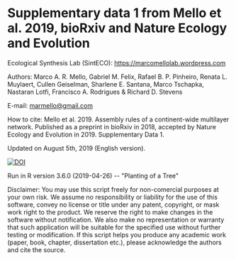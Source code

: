 # Supplementary data 1 from Mello et al. 2019, bioRxiv and Nature Ecology and Evolution

Ecological Synthesis Lab (SintECO): https://marcomellolab.wordpress.com

Authors: Marco A. R. Mello, Gabriel M. Felix, Rafael B. P. Pinheiro, Renata L. Muylaert, Cullen Geiselman, Sharlene E. Santana, Marco Tschapka, Nastaran Lotfi, Francisco A. Rodrigues & Richard D. Stevens

E-mail: marmello@gmail.com 

How to cite: Mello et al. 2019. Assembly rules of a continent-wide multilayer network. Published as a preprint in bioRxiv in 2018, accepted by Nature Ecology and Evolution in 2019. Supplementary Data 1. 

Updated on August 5th, 2019 (English version).


<a href="https://doi.org/10.5281/zenodo.3360862"><img src="https://zenodo.org/badge/DOI/10.5281/zenodo.3360862.svg" alt="DOI"></a>


Run in R version 3.6.0 (2019-04-26) -- "Planting of a Tree"

Disclaimer: You may use this script freely for non-comercial purposes at your own risk. We assume no responsibility or liability for the use of this software, convey no license or title under any patent, copyright, or mask work right to the product. We reserve the right to make changes in the software without notification. We also make no representation or warranty that such application will be suitable for the specified use without further testing or modification. If this script helps you produce any academic work (paper, book, chapter, dissertation etc.), please acknowledge the authors and cite the source.
